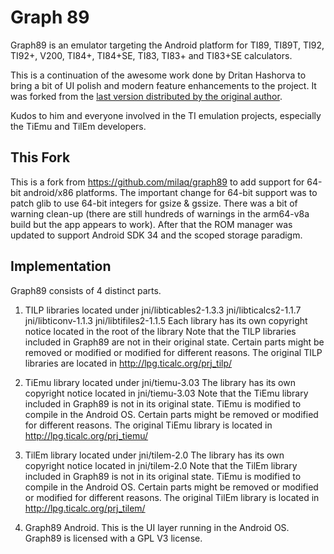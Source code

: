 # Graph 89

Graph89 is an emulator targeting the Android platform for TI89, TI89T, TI92, TI92+, V200, TI84+, TI84+SE, TI83, TI83+ and TI83+SE calculators.

This is a continuation of the awesome work done by Dritan Hashorva to bring a bit of UI polish and modern feature enhancements to the project.
It was forked from the [last version distributed by the original author](https://bitbucket.org/dhashoandroid/graph89-paid/).

Kudos to him and everyone involved in the TI emulation projects, especially the TiEmu and TilEm developers.

## This Fork

This is a fork from https://github.com/milaq/graph89 to add support for 64-bit android/x86 platforms. 
The important change for 64-bit support was to patch glib to use 64-bit integers for gsize & gssize. 
There was a bit of warning clean-up (there are still hundreds of warnings in the arm64-v8a build but the 
app appears to work). After that the ROM manager was updated to support Android SDK 34 and the scoped storage paradigm.

## Implementation

Graph89 consists of 4 distinct parts.

1. 	TILP libraries located under jni/libticables2-1.3.3  jni/libticalcs2-1.1.7  jni/libticonv-1.1.3  jni/libtifiles2-1.1.5 
	Each library has its own copyright notice located in the root of the library
	Note that the TILP libraries included in Graph89 are not in their original state. Certain parts might be removed or modified or modified for different reasons.
	The original TILP libraries are located in http://lpg.ticalc.org/prj_tilp/

2. 	TiEmu library located under jni/tiemu-3.03
	The library has its own copyright notice located in jni/tiemu-3.03
	Note that the TiEmu library included in Graph89 is not in its original state. TiEmu is modified to compile in the Android OS. Certain parts might be removed or modified for different reasons.
	The original TiEmu library is located in http://lpg.ticalc.org/prj_tiemu/

3. 	TilEm library located under jni/tilem-2.0
	The library has its own copyright notice located in jni/tilem-2.0
	Note that the TilEm library included in Graph89 is not in its original state. TiEmu is modified to compile in the Android OS. Certain parts might be removed or modified or modified for different reasons.
	The original TilEm library is located in http://lpg.ticalc.org/prj_tilem/

4. 	Graph89 Android. This is the UI layer running in the Android OS. 
	Graph89 is licensed with a GPL V3 license.
